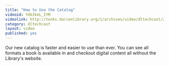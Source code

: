 ```yaml
---
title: "How to Use the Catalog"
videoid: YdkIkeL_IYM
videolink: http://tonks.darienlibrary.org/1/archives/video/dltechcast/20160531_how-to-catalog.mov
category: dltechcast
layout: video
published: yes
---
```


Our new catalog is faster and easier to use than ever. You can see all formats a book is available in and checkout digital content all without the Library's website.